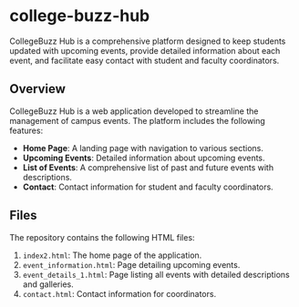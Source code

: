 # college-buzz-hub
CollegeBuzz Hub is a comprehensive platform designed to keep students updated with upcoming events, provide detailed information about each event, and facilitate easy contact with student and faculty coordinators.

## Overview

CollegeBuzz Hub is a web application developed to streamline the management of campus events. The platform includes the following features:
- **Home Page**: A landing page with navigation to various sections.
- **Upcoming Events**: Detailed information about upcoming events.
- **List of Events**: A comprehensive list of past and future events with descriptions.
- **Contact**: Contact information for student and faculty coordinators.

## Files

The repository contains the following HTML files:
1. `index2.html`: The home page of the application.
2. `event_information.html`: Page detailing upcoming events.
3. `event_details_1.html`: Page listing all events with detailed descriptions and galleries.
4. `contact.html`: Contact information for coordinators.

